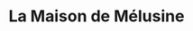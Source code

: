 ---
title: "La Maison de Mélusine"
url: /ballancourt-sur-essonne/la-maison-de-melusine/
shop: cadeau
---